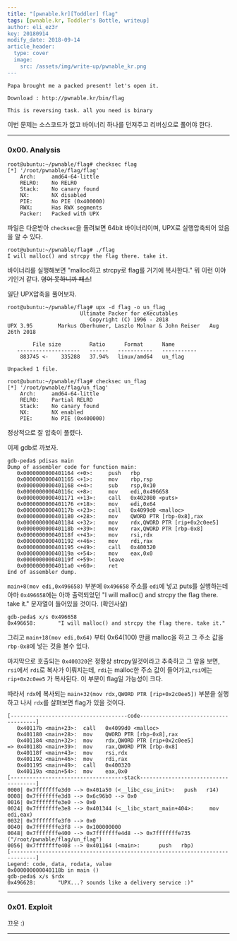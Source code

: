 ```yaml
---
title: "[pwnable.kr][Toddler] flag"
tags: [pwnable.kr, Toddler's Bottle, writeup]
author: eli_ez3r
key: 20180914
modify_date: 2018-09-14
article_header:
  type: cover
  image:
    src: /assets/img/write-up/pwnable_kr.png
---
```


```
Papa brought me a packed present! let's open it.

Download : http://pwnable.kr/bin/flag

This is reversing task. all you need is binary
```

이번 문제는 소스코드가 없고 바이너리 하나를 던져주고 리버싱으로 풀어야 한다.

-----

### 0x00. Analysis

```
root@ubuntu:~/pwnable/flag# checksec flag
[*] '/root/pwnable/flag/flag'
    Arch:     amd64-64-little
    RELRO:    No RELRO
    Stack:    No canary found
    NX:       NX disabled
    PIE:      No PIE (0x400000)
    RWX:      Has RWX segments
    Packer:   Packed with UPX
```

파일은 다운받아 `checksec`을 돌려보면 64bit 바이너리이며, UPX로 실행압축되어 있음을 알 수 있다.

```
root@ubuntu:~/pwnable/flag# ./flag
I will malloc() and strcpy the flag there. take it.
```

바이너리를 실행해보면 "malloc하고 strcpy로 flag를 거기에 복사한다." 뭐 이런 이야기인거 같다. ~~영어 못하니까 패스~~!

일단 UPX압축을 풀어보자.

```
root@ubuntu:~/pwnable/flag# upx -d flag -o un_flag
                       Ultimate Packer for eXecutables
                          Copyright (C) 1996 - 2018
UPX 3.95        Markus Oberhumer, Laszlo Molnar & John Reiser   Aug 26th 2018

        File size         Ratio      Format      Name
   --------------------   ------   -----------   -----------
    883745 <-    335288   37.94%   linux/amd64   un_flag

Unpacked 1 file.
```

```
root@ubuntu:~/pwnable/flag# checksec un_flag
[*] '/root/pwnable/flag/un_flag'
    Arch:     amd64-64-little
    RELRO:    Partial RELRO
    Stack:    No canary found
    NX:       NX enabled
    PIE:      No PIE (0x400000)
```

정상적으로 잘 압축이 풀렸다.

이제 gdb로 까보자.

```
gdb-peda$ pdisas main
Dump of assembler code for function main:
   0x0000000000401164 <+0>:     push   rbp
   0x0000000000401165 <+1>:     mov    rbp,rsp
   0x0000000000401168 <+4>:     sub    rsp,0x10
   0x000000000040116c <+8>:     mov    edi,0x496658
   0x0000000000401171 <+13>:    call   0x402080 <puts>
   0x0000000000401176 <+18>:    mov    edi,0x64
   0x000000000040117b <+23>:    call   0x4099d0 <malloc>
   0x0000000000401180 <+28>:    mov    QWORD PTR [rbp-0x8],rax
   0x0000000000401184 <+32>:    mov    rdx,QWORD PTR [rip+0x2c0ee5]
   0x000000000040118b <+39>:    mov    rax,QWORD PTR [rbp-0x8]
   0x000000000040118f <+43>:    mov    rsi,rdx
   0x0000000000401192 <+46>:    mov    rdi,rax
   0x0000000000401195 <+49>:    call   0x400320
   0x000000000040119a <+54>:    mov    eax,0x0
   0x000000000040119f <+59>:    leave
   0x00000000004011a0 <+60>:    ret
End of assembler dump.
```

`main+8(mov edi,0x496658)` 부분에 `0x496658` 주소를 `edi`에 넣고 puts를 실행하는데 아마 `0x496658`에는 아까 출력되었던 "I will malloc() and strcpy the flag there. take it." 문자열이 들어있을 것이다. (확인사살)

```
gdb-peda$ x/s 0x496658
0x496658:       "I will malloc() and strcpy the flag there. take it."
```

그리고 `main+18(mov edi,0x64)` 부터 0x64(100) 만큼 malloc을 하고 그 주소 값을 `rbp-0x8`에 넣는 것을 볼수 있다.

마지막으로 호출되는 `0x400320`은 정황상 strcpy일것이라고 추축하고 그 앞을 보면, `rsi`에서 `rdi`로 복사가 이뤄지는데, `rdi`는 malloc한 주소 값이 들어가고,`rsi`에는 `rip+0x2c0ee5` 가 복사된다. 이 부분이 flag일 가능성이 크다.

따라서 `rdx`에 복사되는 `main+32(mov rdx,QWORD PTR [rip+0x2c0ee5])` 부분을 실행하고 나서 `rdx`를 살펴보면 flag가 있을 것이다.

```
[-------------------------------------code-------------------------------------]
   0x40117b <main+23>:  call   0x4099d0 <malloc>
   0x401180 <main+28>:  mov    QWORD PTR [rbp-0x8],rax
   0x401184 <main+32>:  mov    rdx,QWORD PTR [rip+0x2c0ee5]
=> 0x40118b <main+39>:  mov    rax,QWORD PTR [rbp-0x8]
   0x40118f <main+43>:  mov    rsi,rdx
   0x401192 <main+46>:  mov    rdi,rax
   0x401195 <main+49>:  call   0x400320
   0x40119a <main+54>:  mov    eax,0x0
[------------------------------------stack-------------------------------------]
0000| 0x7fffffffe3d0 --> 0x401a50 (<__libc_csu_init>:   push   r14)
0008| 0x7fffffffe3d8 --> 0x6c96b0 --> 0x0
0016| 0x7fffffffe3e0 --> 0x0
0024| 0x7fffffffe3e8 --> 0x401344 (<__libc_start_main+404>:     mov    edi,eax)
0032| 0x7fffffffe3f0 --> 0x0
0040| 0x7fffffffe3f8 --> 0x100000000
0048| 0x7fffffffe400 --> 0x7fffffffe4d8 --> 0x7fffffffe735 ("/root/pwnable/flag/un_flag")
0056| 0x7fffffffe408 --> 0x401164 (<main>:      push   rbp)
[------------------------------------------------------------------------------]
Legend: code, data, rodata, value
0x000000000040118b in main ()
gdb-peda$ x/s $rdx
0x496628:       "UPX...? sounds like a delivery service :)"
```

-----

### 0x01. Exploit

끄읏 :)

-----

